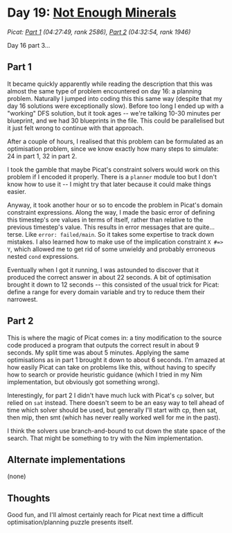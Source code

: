 # Day 19: [Not Enough Minerals](https://adventofcode.com/2022/day/19)
*Picat: [Part 1](https://github.com/DestyNova/advent_of_code_2022/blob/main/19/part1.nim) (04:27:49, rank 2586), [Part 2](https://github.com/DestyNova/advent_of_code_2022/blob/main/19/part2.nim) (04:32:54, rank 1946)*

Day 16 part 3...

## Part 1

It became quickly apparently while reading the description that this was almost the same type of problem encountered on day 16: a planning problem. Naturally I jumped into coding this this same way (despite that my day 16 solutions were exceptionally slow). Before too long I ended up with a "working" DFS solution, but it took ages -- we're talking 10-30 minutes per blueprint, and we had 30 blueprints in the file. This could be parallelised but it just felt wrong to continue with that approach.

After a couple of hours, I realised that this problem can be formulated as an optimisation problem, since we know exactly how many steps to simulate: 24 in part 1, 32 in part 2.

I took the gamble that maybe Picat's constraint solvers would work on this problem if I encoded it properly. There is a `planner` module too but I don't know how to use it -- I might try that later because it could make things easier.

Anyway, it took another hour or so to encode the problem in Picat's domain constraint expressions. Along the way, I made the basic error of defining this timestep's ore values in terms of itself, rather than relative to the previous timestep's value. This results in error messages that are quite... terse. Like `error: failed/main`. So it takes some expertise to track down mistakes. I also learned how to make use of the implication constraint `X #=> Y`, which allowed me to get rid of some unwieldy and probably erroneous nested `cond` expressions.

Eventually when I got it running, I was astounded to discover that it produced the correct answer in about 22 seconds. A bit of optimisation brought it down to 12 seconds -- this consisted of the usual trick for Picat: define a range for every domain variable and try to reduce them their narrowest.

## Part 2

This is where the magic of Picat comes in: a tiny modification to the source code produced a program that outputs the correct result in about 9 seconds. My split time was about 5 minutes. Applying the same optimisations as in part 1 brought it down to about 6 seconds. I'm amazed at how easily Picat can take on problems like this, without having to specify how to search or provide heuristic guidance (which I tried in my Nim implementation, but obviously got something wrong).

Interestingly, for part 2 I didn't have much luck with Picat's `cp` solver, but relied on `sat` instead. There doesn't seem to be an easy way to tell ahead of time which solver should be used, but generally I'll start with cp, then sat, then mip, then smt (which has never really worked well for me in the past).

I think the solvers use branch-and-bound to cut down the state space of the search. That might be something to try with the Nim implementation.

## Alternate implementations

(none)

## Thoughts

Good fun, and I'll almost certainly reach for Picat next time a difficult optimisation/planning puzzle presents itself.
